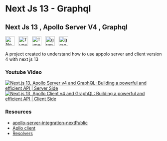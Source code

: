# Next Js 13 - Graphql

## Next Js 13 , Apollo Server V4 , Graphql

<img align="left" alt="NextJS" width="30px" style="padding-right:10px;" src="https://cdn.jsdelivr.net/gh/devicons/devicon/icons/nextjs/nextjs-original.svg" />
<img align="left" alt="TypeScript" width="30px" style="padding-right:10px;" src="https://cdn.jsdelivr.net/gh/devicons/devicon/icons/typescript/typescript-plain.svg" />
<img align="left" alt="TypeScript" width="30px" style="padding-right:10px;" src="https://www.vectorlogo.zone/logos/reactjs/reactjs-icon.svg" />
<img align="left" alt="graphql" width="30px" style="padding-right:10px;" src="https://www.vectorlogo.zone/logos/graphql/graphql-icon.svg" />
<img align="left" alt="graphql" width="30px" style="padding-right:10px;" src="https://global.discourse-cdn.com/business5/uploads/apollographql/original/1X/25bd5104d61020fe4dc0777a5919cd009bca633e.png" />

<br/>
<br/>

A project created to understand how to use appolo server and client version 4 with next js 13

### Youtube Video
[![Next.js 13, Apollo Server v4 and GraphQL: Building a powerful and efficient API | Server Side](https://ytcards.demolab.com/?id=UUDR4yje92s&title=Next.js+13%2C+Apollo+Server+v4+and+GraphQL%3A+Building+a+powerful+and+efficient+API+%7C+Server+Side&lang=en&timestamp=1675627218&background_color=%230d1117&title_color=%23ffffff&stats_color=%23dedede&width=250 "Next.js 13, Apollo Server v4 and GraphQL: Building a powerful and efficient API | Server Side")](https://www.youtube.com/watch?v=UUDR4yje92s)
[![Next.js 13, Apollo Client v4 and GraphQL: Building a powerful and efficient API | Client Side](https://ytcards.demolab.com/?id=LpwCa9BbfPY&title=Next.js+13%2C+Apollo+Client+v4+and+GraphQL%3A+Building+a+powerful+and+efficient+API+%7C+Client+Side&lang=en&timestamp=1675972807&background_color=%230d1117&title_color=%23ffffff&stats_color=%23dedede&width=250 "Next.js 13, Apollo Client v4 and GraphQL: Building a powerful and efficient API | Client Side")](https://www.youtube.com/watch?v=LpwCa9BbfPY)

### Resources

-   [apollo-server-integration-nextPublic](https://github.com/apollo-server-integrations/apollo-server-integration-next)
-   [Apllo client](https://www.apollographql.com/docs/react/)
-   [Resolvers](https://www.apollographql.com/docs/apollo-server/data/resolvers/#resolver-chains)
